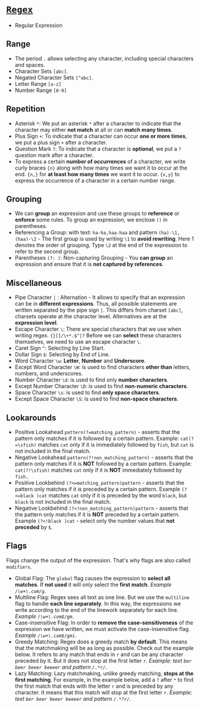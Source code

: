 # [`Regex`](https://regexlearn.com/learn)

- Regular Expression

## Range 

- The period `.` allows selecting any character, including special characters and spaces.
- Character Sets `[abc]`.
- Negated Character Sets `[^abc]`.
- Letter Range `[a-z]`
- Number Range `[0-9]`
 
## Repetition

- Asterisk `*`: We put an asterisk `*` after a character to indicate that the character may either **not match** at all or can **match many times**.
- Plus Sign `+`: To indicate that a character can occur **one or more times**, we put a plus sign `+` after a character.
- Question Mark `?`: To indicate that a character is **optional**, we put a `?` question mark after a character.
- To express a certain **number of occurrences** of a character, we write curly braces `{n}` along with how many times we want it to occur at the end. `{n,}` for **at least how many times** we want it to occur. `{x,y}` to express the occurrence of a character in a certain number range.

## Grouping

- We can **group** an expression and use these groups to **reference** or **enforce** some rules. To group an expression, we enclose `()` in parentheses.
- Referencing a Group: with text: `ha-ha,haa-haa` and pattern `(ha)-\1,(haa)-\2` - The first group is used by writing `\1` to **avoid rewriting**. Here 1 denotes the order of grouping. Type `\2` at the end of the expression to refer to the second group.
- Parentheses `(?: )`: Non-capturing Grouping - You **can group** an expression and ensure that it is **not captured by references**.
 
## Miscellaneous

- Pipe Character `|` : Alternation - It allows to specify that an expression can be in **different expressions**. Thus, all possible statements are written separated by the pipe sign `|`. This differs from charset `[abc]`, charsets operate at the character level. Alternatives are at the **expression level**.
- Escape Character `\`: There are special characters that we use when writing regex. `{}[]/\+*.$^|?` Before we can **select** these characters themselves, we need to use an escape character `\`.
- Caret Sign `^`: Selecting by Line Start.
- Dollar Sign `$`: Selecting by End of Line.
- Word Character `\w`: **Letter**, **Number** and **Underscore**.
- Except Word Character `\W`: is used to find characters **other than** letters, numbers, and underscores.
- Number Character `\d`: is used to find only **number characters**.
- Except Number Character `\D`: is used to find **non-numeric characters**.
- Space Character `\s`: is used to find **only space characters**.
- Except Space Character `\S`: is used to find **non-space characters**.
 
## Lookarounds

- Positive Lookahead `pattern(?=matching_pattern)` - asserts that the pattern only matches if it is followed by a certain pattern. Example: `cat(?=\sfish)` matches `cat` only if it is immediately followed by `fish`, but `cat` is not included in the final match.
- Negative Lookahead `pattern(?!non_matching_pattern)` - asserts that the pattern only matches if it is **NOT** followed by a certain pattern. Example: `cat(?!\sfish)` matches `cat` only if it is **NOT** immediately followed by `fish`..
- Positive Lookbehind `(?<=matching_pattern)pattern` - asserts that the pattern only matches if it is preceded by a certain pattern. Example `(?<=black )cat` matches `cat` only if it is preceded by the word `black`, but `black` is not included in the final match.
- Negative Lookbehind `(?<!non_matching_pattern)pattern` - asserts that the pattern only matches if it is **NOT** preceded by a certain pattern. Example `(?<!black )cat` - select only the number values that **not preceded** by `$`.

## Flags
Flags change the output of the expression. That's why flags are also called `modifiers`.

- Global Flag: The `global` flag causes the expression to **select all matches**. If **not used** it will only select the **first match**. *Example `/\w+\.com/g`*.
- Multiline Flag: Regex sees all text as one line. But we use the `multiline` flag to handle **each line separately**. In this way, the expressions we write according to the end of the linework separately for each line. *Example `/\w+\.com$/gm`*.
- Case-insensitive Flag: In order to **remove the case-sensitiveness** of the expression we have written, we must activate the case-insensitive flag. *Example `/\w+\.com$/gmi`*.
- Greedy Matching: Regex does a greedy match **by default**. This means that the matchmaking will be as long as possible. Check out the example below. It refers to any match that ends in `r` and can be any character preceded by it. But it does not stop at the first letter `r`. *Example: text `ber beer beeer beeeer` and pattern `/.*r/`*.
- Lazy Matching: Lazy matchmaking, unlike greedy matching, **stops at the first matching**. For example, in the example below, add a `?` after `*` to find the first match that ends with the letter `r` and is preceded by any character. It means that this match will stop at the first letter `r`. *Example: text `ber beer beeer beeeer` and pattern `/.*?r/`*.
